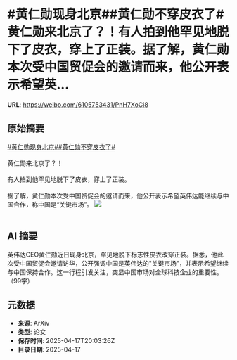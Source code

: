 # #黄仁勋现身北京##黄仁勋不穿皮衣了#黄仁勋来北京了？！有人拍到他罕见地脱下了皮衣，穿上了正装。据了解，黄仁勋本次受中国贸促会的邀请而来，他公开表示希望英...

**URL**: https://weibo.com/6105753431/PnH7XoCi8

## 原始摘要

<a href="https://m.weibo.cn/search?containerid=231522type%3D1%26t%3D10%26q%3D%23%E9%BB%84%E4%BB%81%E5%8B%8B%E7%8E%B0%E8%BA%AB%E5%8C%97%E4%BA%AC%23&amp;extparam=%23%E9%BB%84%E4%BB%81%E5%8B%8B%E7%8E%B0%E8%BA%AB%E5%8C%97%E4%BA%AC%23" data-hide=""><span class="surl-text">#黄仁勋现身北京#</span></a><a href="https://m.weibo.cn/search?containerid=231522type%3D1%26t%3D10%26q%3D%23%E9%BB%84%E4%BB%81%E5%8B%8B%E4%B8%8D%E7%A9%BF%E7%9A%AE%E8%A1%A3%E4%BA%86%23&amp;extparam=%23%E9%BB%84%E4%BB%81%E5%8B%8B%E4%B8%8D%E7%A9%BF%E7%9A%AE%E8%A1%A3%E4%BA%86%23" data-hide=""><span class="surl-text">#黄仁勋不穿皮衣了#</span></a><br><br>黄仁勋来北京了？！<br><br>有人拍到他罕见地脱下了皮衣，穿上了正装。<br><br>据了解，黄仁勋本次受中国贸促会的邀请而来，他公开表示希望英伟达能继续与中国合作，称中国是“关键市场”。 <img style="" src="https://tvax1.sinaimg.cn/large/006Fd7o3gy1i0jxws73blj30xo0u0got.jpg" referrerpolicy="no-referrer"><br><br>

## AI 摘要

英伟达CEO黄仁勋近日现身北京，罕见地脱下标志性皮衣改穿正装。据悉，他此次受中国贸促会邀请访华，公开强调中国是英伟达的"关键市场"，并表示希望继续与中国保持合作。这一行程引发关注，突显中国市场对全球科技企业的重要性。（99字）

## 元数据

- **来源**: ArXiv
- **类型**: 论文
- **保存时间**: 2025-04-17T20:03:26Z
- **目录日期**: 2025-04-17
